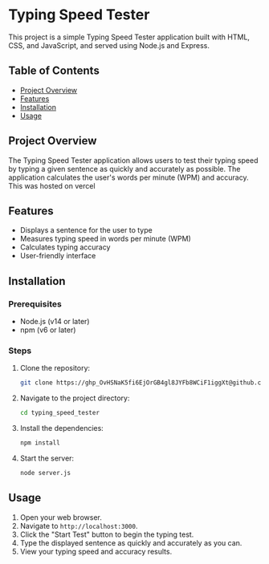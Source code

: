 # Typing Speed Tester

This project is a simple Typing Speed Tester application built with HTML, CSS, and JavaScript, and served using Node.js and Express.

## Table of Contents
- [Project Overview](#project-overview)
- [Features](#features)
- [Installation](#installation)
- [Usage](#usage)

## Project Overview
The Typing Speed Tester application allows users to test their typing speed by typing a given sentence as quickly and accurately as possible. The application calculates the user's words per minute (WPM) and accuracy.
This was hosted on vercel

## Features
- Displays a sentence for the user to type
- Measures typing speed in words per minute (WPM)
- Calculates typing accuracy
- User-friendly interface

## Installation

### Prerequisites
- Node.js (v14 or later)
- npm (v6 or later)

### Steps
1. Clone the repository:
    ```bash
    git clone https://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@github.com/DaveMK1/typing_speed_tester.git
    ```

2. Navigate to the project directory:
    ```bash
    cd typing_speed_tester
    ```

3. Install the dependencies:
    ```bash
    npm install
    ```

4. Start the server:
    ```bash
    node server.js
    ```

## Usage
1. Open your web browser.
2. Navigate to `http://localhost:3000`.
3. Click the "Start Test" button to begin the typing test.
4. Type the displayed sentence as quickly and accurately as you can.
5. View your typing speed and accuracy results.
